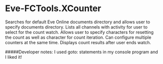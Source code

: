 # Eve-FCTools.XCounter

Searches for default Eve Online documents directory and allows user to specify documents directory.
Lists all channels with activity for user to select for the count watch.
Allows user to specify characters for resetting the count as well as character for count iteration.
Can configure multiple counters at the same time.
Displays count results after user ends watch.

#####Developer notes:
I used goto: statements in my console program and I liked it!
